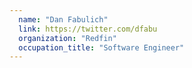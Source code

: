 ```yaml
---
  name: "Dan Fabulich"
  link: https://twitter.com/dfabu
  organization: "Redfin"
  occupation_title: "Software Engineer"
---
```

